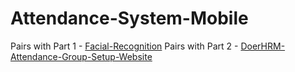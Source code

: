 # Attendance-System-Mobile


Pairs with Part 1 - [Facial-Recognition](https://github.com/MilkTeaKiller/Facial-Recognition.git)
Pairs with Part 2 - [DoerHRM-Attendance-Group-Setup-Website](https://github.com/MilkTeaKiller/DoerHRM-Attendance-Group-Setup-Website.git)
